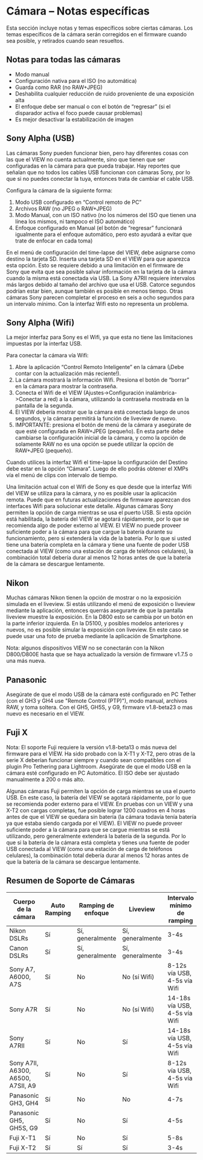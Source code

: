 # Cámara – Notas específicas 

Esta sección incluye notas y temas específicos sobre ciertas cámaras. Los temas específicos de la cámara serán corregidos en el firmware cuando sea posible, y retirados cuando sean resueltos. 

## Notas para todas las cámaras 

* Modo manual 
* Configuración nativa para el ISO (no automática)
* Guarda como RAR (no RAW+JPEG)
* Deshabilita cualquier reducción de ruido proveniente de una exposición alta
* El enfoque debe ser manual o con el botón de “regresar” (si el disparador activa el foco puede causar problemas) 
* Es mejor desactivar la estabilización de imagen 

## Sony Alpha (USB)

Las cámaras Sony pueden funcionar bien, pero hay diferentes cosas con las que el VIEW no cuenta actualmente, sino que tienen que ser configuradas en la cámara para que pueda trabajar. 
Hay reportes que señalan que no todos los cables USB funcionan con cámaras Sony, por lo que si no puedes conectar la tuya, entonces trata de cambiar el cable USB. 

Configura la cámara de la siguiente forma:

1. Modo USB configurado en “Control remoto de PC”
2. Archivos RAW (no JPEG o RAW+JPEG)
3. Modo Manual, con un ISO nativo (no los números del ISO que tienen una línea los mismos, ni tampoco el ISO automático) 
4. Enfoque configurado en Manual (el botón de “regresar” funcionará igualmente para el enfoque automático, pero esto ayudará a evitar que trate de enfocar en cada toma) 

En el menú de configuración del time-lapse del VIEW, debe asignarse como destino la tarjeta SD. Inserta una tarjeta SD en el VIEW para que aparezca esta opción. Esto se requiere debido a una limitación en el firmware de Sony que evita que sea posible salvar información en la tarjeta de la cámara cuando la misma está conectada vía USB. 
La Sony A7RII requiere intervalos más largos debido al tamaño del archivo que usa el USB. Catorce segundos podrían estar bien, aunque también es posible en menos tiempo. Otras cámaras Sony parecen completar el proceso en seis a ocho segundos para un intervalo mínimo. Con la interfaz Wifi esto no representa un problema. 

## Sony Alpha (Wifi)

La mejor interfaz para Sony es el Wifi, ya que esta no tiene las limitaciones impuestas por la interfaz USB. 

Para conectar la cámara vía Wifi:

1. Abre la aplicación “Control Remoto Inteligente” en la cámara (¡Debe contar con la actualización más reciente!). 
2. La cámara mostrará la información Wifi. Presiona el botón de “borrar” en la cámara para mostrar la contraseña. 
3. Conecta el Wifi de el VIEW (Ajustes->Configuración inalámbrica->Conectar a red) a la cámara, utilizando la contraseña mostrada en la pantalla de la segunda. 
4. El VIEW debería mostrar que la cámara está conectada luego de unos segundos, y la cámara permitirá la función de liveview de nuevo. 
5. IMPORTANTE: presiona el botón de menú de la cámara y asegúrate de que esté configurada en RAW+JPEG (pequeño).  En esta parte debe cambiarse la configuración inicial de la cámara, y como la opción de solamente RAW no es una opción se puede utilizar la opción de RAW+JPEG (pequeño). 

Cuando utilices la interfaz Wifi el time-lapse la configuración del Destino debe estar en la opción “Cámara”. Luego de ello podrás obtener el XMPs vía el menú de clips con intervalo de tiempo. 

Una limitación actual con el Wifi de Sony es que desde que la interfaz Wifi del VIEW se utiliza para la cámara, y no es posible usar la aplicación remota. Puede que en futuras actualizaciones de firmware aparezcan dos interfaces Wifi para solucionar este detalle. 
Algunas cámaras Sony permiten la opción de carga mientras se usa el puerto USB. Si esta opción está habilitada, la batería del VIEW se agotará rápidamente, por lo que se recomienda algo de poder externo al VIEW. El VIEW no puede proveer suficiente poder a la cámara para que cargue la batería durante su funcionamiento, pero si extenderá la vida de la batería. Por lo que si usted tiene una batería completa en la cámara y tiene una fuente de poder USB conectada al VIEW (como una estación de carga de teléfonos celulares), la combinación total debería durar al menos 12 horas antes de que la batería de la cámara se descargue lentamente. 

## Nikon

Muchas cámaras Nikon tienen la opción de mostrar o no la exposición simulada en el liveview.  Si estás utilizando el menú de exposición o liveview mediante la aplicación, entonces querrás asegurarte de que la pantalla liveview muestre la exposición. En la D800 esto se cambia por un botón en la parte inferior izquierda. En la D5100, y posibles modelos anteriores y nuevos, no es posible simular la exposición con liveview. En este caso se puede usar una foto de prueba mediante la aplicación de Smartphone. 

Nota: algunos dispositivos VIEW no se conectarán con la Nikon D800/D800E hasta que se haya actualizado la versión de firmware v1.7.5 o una más nueva. 

## Panasonic

Asegúrate de que el modo USB de la cámara esté configurado en PC Tether (con el GH3 y GH4 use "Remote Control (PTP)"), modo manual, archivos RAW, y toma soltera.  Con el GH5, GH5S, y G9, firmware v1.8-beta23 o mas nuevo es necesario en el VIEW. 

## Fuji X

Nota: El soporte Fuji requiere la versión v1.8-beta13 o más nueva del firmware para el VIEW.  Ha sido probado con la X-T1 y X-T2, pero otras de la serie X deberían funcionar siempre y cuando sean compatibles con el plugin Pro Tethering para Lightroom.  Asegúrate de que el modo USB en la cámara esté configurado en PC Automático. El ISO debe ser ajustado manualmente a 200 o más alto. 

Algunas cámaras Fuji permiten la opción de carga mientras se usa el puerto USB. En este caso, la batería del VIEW se agotará rápidamente, por lo que se recomienda poder externo para el VIEW. En pruebas con un VIEW  y una X-T2 con cargas completas, fue posible lograr 1200 cuadros en 4 horas antes de que el VIEW se quedara sin batería (la cámara todavía tenía batería ya que estaba siendo cargada por el VIEW). El VIEW no puede proveer suficiente poder a la cámara para que se cargue mientras se está utilizando, pero generalmente extenderá la batería de la segunda. Por lo que si la batería de la cámara está completa y tienes una fuente de poder USB conectada al VIEW (como una estación de carga de teléfonos celulares), la combinación total debería durar al menos 12 horas antes de que la batería de la cámara se descargue lentamente. 
 
## Resumen de Soporte de Cámaras 

Cuerpo de la cámara | Auto Ramping | Ramping de enfoque | Liveview | Intervalo mínimo de ramping
------------|--------------|---------------|----------|----------------- 
Nikon DSLRs | Sí             | Sí, generalmente | Sí, generalmente| 3-4s
Canon DSLRs | Sí              | Sí, generalmente | Sí, generalmente | 3-4s
Sony A7, A6000, A7S | Sí     | No        | No (sí Wifi)     | 8-12s vía USB, 4-5s vía Wifi
Sony A7R    | Sí             | No        | No (sí Wifi)      | 14-18s vía USB, 4-5s vía Wifi
Sony A7RII  | Sí              | No        | Sí       | 14-18s vía USB, 4-5s vía Wifi
Sony A7II, A6300, A6500, A7SII, A9 | Sí | No  | Sí       | 8-12s vía USB, 4-5s vía Wifi
Panasonic GH3, GH4 | Sí          | No     | No | 4-7s
Panasonic GH5, GH5S, G9 | Sí | No     | Sí | 4-5s
Fuji X-T1 | Sí | No | Sí | 5-8s
Fuji X-T2 | Sí | Sí | Sí | 3-4s
